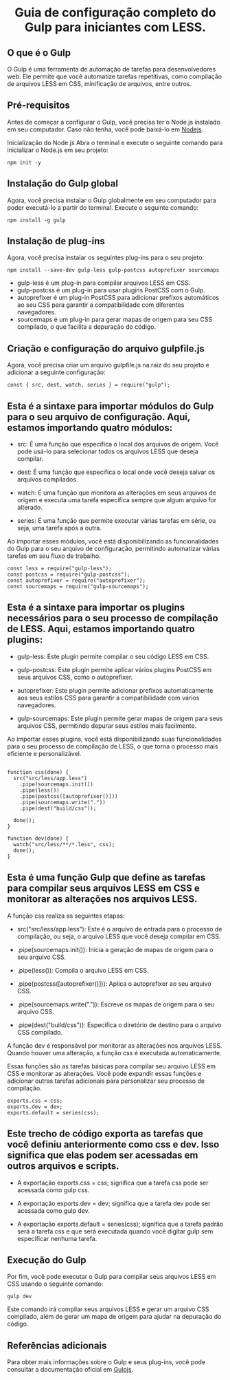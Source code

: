 <h1 style="text-align: center;">Guia de configuração completo do Gulp para iniciantes com LESS.</h1>

## O que é o Gulp

O Gulp é uma ferramenta de automação de tarefas para desenvolvedores web. Ele permite que você automatize tarefas repetitivas, como compilação de arquivos LESS em CSS, minificação de arquivos, entre outros.

## Pré-requisitos

Antes de começar a configurar o Gulp, você precisa ter o Node.js instalado em seu computador. Caso não tenha, você pode baixá-lo em [Nodejs](https://nodejs.org/).

Inicialização do Node.js
Abra o terminal e execute o seguinte comando para inicializar o Node.js em seu projeto:

```
npm init -y
```

## Instalação do Gulp global

Agora, você precisa instalar o Gulp globalmente em seu computador para poder executá-lo a partir do terminal. Execute o seguinte comando:

```
npm install -g gulp
```

## Instalação de plug-ins

Agora, você precisa instalar os seguintes plug-ins para o seu projeto:

```
npm install --save-dev gulp-less gulp-postcss autoprefixer sourcemaps
```

- gulp-less é um plug-in para compilar arquivos LESS em CSS.
- gulp-postcss é um plug-in para usar plugins PostCSS com o Gulp.
- autoprefixer é um plug-in PostCSS para adicionar prefixos automáticos ao seu CSS para garantir a compatibilidade com diferentes navegadores.
- sourcemaps é um plug-in para gerar mapas de origem para seu CSS compilado, o que facilita a depuração do código.

## Criação e configuração do arquivo gulpfile.js

Agora, você precisa criar um arquivo gulpfile.js na raiz do seu projeto e adicionar a seguinte configuração:

```
const { src, dest, watch, series } = require("gulp");
```

## Esta é a sintaxe para importar módulos do Gulp para o seu arquivo de configuração. Aqui, estamos importando quatro módulos:

- src: É uma função que especifica o local dos arquivos de origem. Você pode usá-lo para selecionar todos os arquivos LESS que deseja compilar.

- dest: É uma função que especifica o local onde você deseja salvar os arquivos compilados.

- watch: É uma função que monitora as alterações em seus arquivos de origem e executa uma tarefa específica sempre que algum arquivo for alterado.

- series: É uma função que permite executar várias tarefas em série, ou seja, uma tarefa após a outra.

Ao importar esses módulos, você está disponibilizando as funcionalidades do Gulp para o seu arquivo de configuração, permitindo automatizar várias tarefas em seu fluxo de trabalho.

```
const less = require("gulp-less");
const postcss = require("gulp-postcss");
const autoprefixer = require("autoprefixer");
const sourcemaps = require("gulp-sourcemaps");
```

## Esta é a sintaxe para importar os plugins necessários para o seu processo de compilação de LESS. Aqui, estamos importando quatro plugins:

- gulp-less: Este plugin permite compilar o seu código LESS em CSS.

- gulp-postcss: Este plugin permite aplicar vários plugins PostCSS em seus arquivos CSS, como o autoprefixer.

- autoprefixer: Este plugin permite adicionar prefixos automaticamente aos seus estilos CSS para garantir a compatibilidade com vários navegadores.

- gulp-sourcemaps: Este plugin permite gerar mapas de origem para seus arquivos CSS, permitindo depurar seus estilos mais facilmente.

Ao importar esses plugins, você está disponibilizando suas funcionalidades para o seu processo de compilação de LESS, o que torna o processo mais eficiente e personalizável.

```

function css(done) {
  src("src/less/app.less")
    .pipe(sourcemaps.init())
    .pipe(less())
    .pipe(postcss([autoprefixer()]))
    .pipe(sourcemaps.write("."))
    .pipe(dest("build/css"));

  done();
}

function dev(done) {
  watch("src/less/**/*.less", css);
  done();
}

```

## Esta é uma função Gulp que define as tarefas para compilar seus arquivos LESS em CSS e monitorar as alterações nos arquivos LESS.

A função css realiza as seguintes etapas:

- src("src/less/app.less"): Este é o arquivo de entrada para o processo de compilação, ou seja, o arquivo LESS que você deseja compilar em CSS.

- .pipe(sourcemaps.init()): Inicia a geração de mapas de origem para o seu arquivo CSS.

- .pipe(less()): Compila o arquivo LESS em CSS.

- .pipe(postcss([autoprefixer()])): Aplica o autoprefixer ao seu arquivo CSS.

- .pipe(sourcemaps.write(".")): Escreve os mapas de origem para o seu arquivo CSS.

- .pipe(dest("build/css")): Especifica o diretório de destino para o arquivo CSS compilado.

A função dev é responsável por monitorar as alterações nos arquivos LESS. Quando houver uma alteração, a função css é executada automaticamente.

Essas funções são as tarefas básicas para compilar seu arquivo LESS em CSS e monitorar as alterações. Você pode expandir essas funções e adicionar outras tarefas adicionais para personalizar seu processo de compilação.

```
exports.css = css;
exports.dev = dev;
exports.default = series(css);
```

## Este trecho de código exporta as tarefas que você definiu anteriormente como css e dev. Isso significa que elas podem ser acessadas em outros arquivos e scripts.

- A exportação exports.css = css; significa que a tarefa css pode ser acessada como gulp css.

- A exportação exports.dev = dev; significa que a tarefa dev pode ser acessada como gulp dev.

- A exportação exports.default = series(css); significa que a tarefa padrão será a tarefa css e que será executada quando você digitar gulp sem especificar nenhuma tarefa.

## Execução do Gulp

Por fim, você pode executar o Gulp para compilar seus arquivos LESS em CSS usando o seguinte comando:

```
gulp dev
```

Este comando irá compilar seus arquivos LESS e gerar um arquivo CSS compilado, além de gerar um mapa de origem para ajudar na depuração do código.

## Referências adicionais

Para obter mais informações sobre o Gulp e seus plug-ins, você pode consultar a documentação oficial em [Gulpjs](https://gulpjs.com/).

